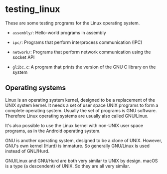 # testing_linux

These are some testing programs for the Linux operating system.

  - `assembly/`: Hello-world programs in assembly

  - `ipc/`: Programs that perform interprocess communication (IPC)

  - `network/`: Programs that perform network communication using the socket API

  - `glibc.c`: A program that prints the version of the GNU C library on the system

## Operating systems

Linux is an operating system kernel, designed to be a replacement of the UNIX system kernel. It needs a set of user space UNIX programs to form a complete operating system. Usually the set of programs is GNU software. Therefore Linux operating systems are usually also called GNU/Linux.

It's also possible to use the Linux kernel with non-UNIX user space programs, as in the Android operating system.

GNU is another operating system, designed to be a clone of UNIX. However, GNU's own kernel (Hurd) is immature. So generally GNU/Linux is used instead of GNU/Hurd.

GNU/Linux and GNU/Hurd are both very similar to UNIX by design. macOS is a type (a descendent) of UNIX. So they are all very similar.
